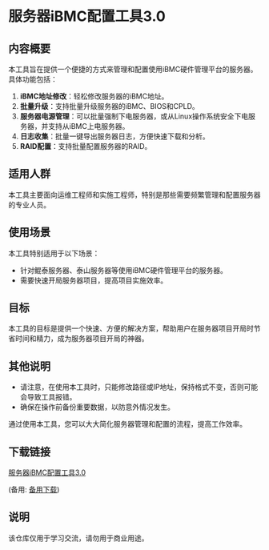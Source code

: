 # 服务器iBMC配置工具3.0

## 内容概要
本工具旨在提供一个便捷的方式来管理和配置使用iBMC硬件管理平台的服务器。具体功能包括：

1. **iBMC地址修改**：轻松修改服务器的iBMC地址。
2. **批量升级**：支持批量升级服务器的iBMC、BIOS和CPLD。
3. **服务器电源管理**：可以批量强制下电服务器，或从Linux操作系统安全下电服务器，并支持从iBMC上电服务器。
4. **日志收集**：批量一键导出服务器日志，方便快速下载和分析。
5. **RAID配置**：支持批量配置服务器的RAID。

## 适用人群
本工具主要面向运维工程师和实施工程师，特别是那些需要频繁管理和配置服务器的专业人员。

## 使用场景
本工具特别适用于以下场景：
- 针对鲲泰服务器、泰山服务器等使用iBMC硬件管理平台的服务器。
- 需要快速开局服务器项目，提高项目实施效率。

## 目标
本工具的目标是提供一个快速、方便的解决方案，帮助用户在服务器项目开局时节省时间和精力，成为服务器项目开局的神器。

## 其他说明
- 请注意，在使用本工具时，只能修改路径或IP地址，保持格式不变，否则可能会导致工具报错。
- 确保在操作前备份重要数据，以防意外情况发生。

通过使用本工具，您可以大大简化服务器管理和配置的流程，提高工作效率。

## 下载链接
[服务器iBMC配置工具3.0](https://pan.quark.cn/s/0157d9e9723c) 

(备用: [备用下载](https://pan.baidu.com/s/1zfJIQCDE6MOWmWwWnWC2sg?pwd=1234))

## 说明

该仓库仅用于学习交流，请勿用于商业用途。
